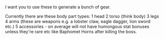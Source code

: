 I want you to use these to generate a bunch of gear.

Currently there are these body part types:
1 head
2 torso (think body)
3 legs
4 arms (these are weapons e.g. a lobster claw, eagle dagger, lion sword etc.)
5 accessories - on average will not have humongous stat bonuses unless they're rare etc like Baphomet Horns after killing the boss.
